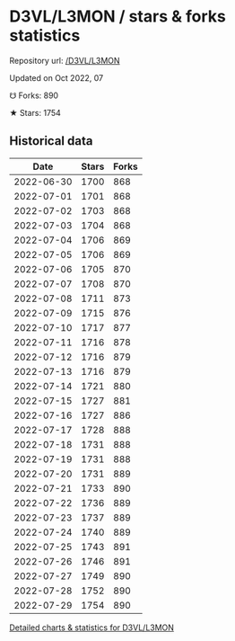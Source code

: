 # D3VL/L3MON / stars & forks statistics

Repository url: [/D3VL/L3MON](https://github.com/D3VL/L3MON)

Updated on Oct 2022, 07

☋ Forks: 890

★ Stars: 1754

## Historical data
| Date | Stars | Forks |
|------|-------|-------|
| 2022-06-30 | 1700 | 868 | 
| 2022-07-01 | 1701 | 868 | 
| 2022-07-02 | 1703 | 868 | 
| 2022-07-03 | 1704 | 868 | 
| 2022-07-04 | 1706 | 869 | 
| 2022-07-05 | 1706 | 869 | 
| 2022-07-06 | 1705 | 870 | 
| 2022-07-07 | 1708 | 870 | 
| 2022-07-08 | 1711 | 873 | 
| 2022-07-09 | 1715 | 876 | 
| 2022-07-10 | 1717 | 877 | 
| 2022-07-11 | 1716 | 878 | 
| 2022-07-12 | 1716 | 879 | 
| 2022-07-13 | 1716 | 879 | 
| 2022-07-14 | 1721 | 880 | 
| 2022-07-15 | 1727 | 881 | 
| 2022-07-16 | 1727 | 886 | 
| 2022-07-17 | 1728 | 888 | 
| 2022-07-18 | 1731 | 888 | 
| 2022-07-19 | 1731 | 888 | 
| 2022-07-20 | 1731 | 889 | 
| 2022-07-21 | 1733 | 890 | 
| 2022-07-22 | 1736 | 889 | 
| 2022-07-23 | 1737 | 889 | 
| 2022-07-24 | 1740 | 889 | 
| 2022-07-25 | 1743 | 891 | 
| 2022-07-26 | 1746 | 891 | 
| 2022-07-27 | 1749 | 890 | 
| 2022-07-28 | 1752 | 890 | 
| 2022-07-29 | 1754 | 890 | 


[Detailed charts & statistics for D3VL/L3MON](https://reviewgithub.com/rep/D3VL/L3MON)
